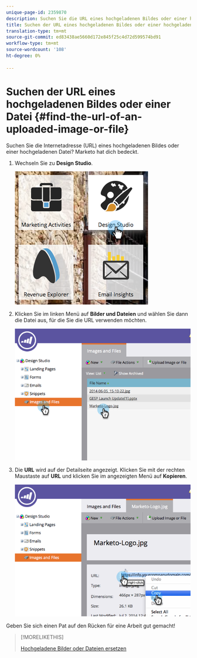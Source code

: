 ```yaml
---
unique-page-id: 2359870
description: Suchen Sie die URL eines hochgeladenen Bildes oder einer hochgeladenen Datei - Marketing Docs - Produktdokumentation
title: Suchen der URL eines hochgeladenen Bildes oder einer hochgeladenen Datei
translation-type: tm+mt
source-git-commit: ed83438ae5660d172e845f25c4d72d599574bd91
workflow-type: tm+mt
source-wordcount: '108'
ht-degree: 0%

---
```



# Suchen der URL eines hochgeladenen Bildes oder einer Datei {#find-the-url-of-an-uploaded-image-or-file}

Suchen Sie die Internetadresse (URL) eines hochgeladenen Bildes oder einer hochgeladenen Datei? Marketo hat dich bedeckt.

1. Wechseln Sie zu **Design Studio**.

   ![](assets/designstudio-4.png)

1. Klicken Sie im linken Menü auf **Bilder und Dateien** und wählen Sie dann die Datei aus, für die Sie die URL verwenden möchten.

   ![](assets/image2014-9-25-14-3a47-3a53.png)

1. Die **URL** wird auf der Detailseite angezeigt. Klicken Sie mit der rechten Maustaste auf **URL** und klicken Sie im angezeigten Menü auf **Kopieren**.

   ![](assets/image2014-9-25-14-3a48-3a16.png)

Geben Sie sich einen Pat auf den Rücken für eine Arbeit gut gemacht!

>[!MORELIKETHIS]
>
>[Hochgeladene Bilder oder Dateien ersetzen](/help/marketo/product-docs/demand-generation/images-and-files/replace-an-uploaded-image-or-file.md)
